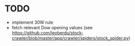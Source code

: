 # TODO #

* implement 30W rule
* fetch relevant Dow opening values (see <https://github.com/leoberdu/stock-crawler/blob/master/app/crawler/spiders/stock_spider.py>)